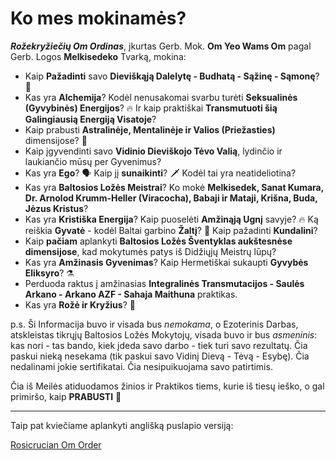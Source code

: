 # Ko mes mokinamės?

***Rožekryžiečių Om Ordinas***, įkurtas Gerb. Mok. **Om Yeo Wams Om** pagal Gerb. Logos **Melkisedeko** Tvarką, mokina:

- Kaip **Pažadinti** savo **Dieviškąją Dalelytę - Budhatą - Sąžinę - Sąmonę**? 🌹
- Kas yra **Alchemija**? Kodėl nenusakomai svarbu turėti **Seksualinės (Gyvybinės) Energijos**? 🔥 Ir kaip praktiškai **Transmutuoti šią Galingiausią Energiją Visatoje**?
- Kaip prabusti **Astralinėje, Mentalinėje ir Valios (Priežasties)** dimensijose? 🌌
- Kaip įgyvendinti savo **Vidinio Dieviškojo Tėvo Valią**, lydinčio ir laukiančio mūsų per Gyvenimus?
- Kas yra **Ego**? 🗣 Kaip jį **sunaikinti**? 🗡 Kodėl tai yra neatideliotina?
- Kas yra **Baltosios Ložės Meistrai**? Ko mokė **Melkisedek, Sanat Kumara, Dr. Arnolod Krumm-Heller (Viracocha), Babaji ir Mataji, Krišna, Buda, Jėzus Kristus**?
- Kas yra **Kristiška Energija**? Kaip puoselėti **Amžinąją Ugnį** savyje? 🔥 Ką reiškia **Gyvatė** - kodėl Baltai garbino **Žaltį**? 🐍 Kaip pažadinti **Kundalini**?
- Kaip **pačiam** aplankyti **Baltosios Ložės Šventyklas aukštesnėse dimensijose**, kad mokytumės patys iš Didžiųjų Meistrų lūpų?
- Kas yra **Amžinasis Gyvenimas**? Kaip Hermetiškai sukaupti **Gyvybės Eliksyro**? ⚗️
- Perduoda raktus į amžinasias **Integralinės Transmutacijos - Saulės Arkano - Arkano AZF - Sahaja Maithuna** praktikas.
- Kas yra **Rožė ir Kryžius**? 🌹

p.s. Ši Informacija buvo ir visada bus _nemokama_, o Ezoterinis Darbas, atskleistas tikrųjų Baltosios Ložės Mokytojų, visada buvo ir bus _asmeninis_: kas nori - tas bando, kiek įdeda savo darbo - tiek turi savo rezultatų. Čia paskui nieką nesekama (tik paskui savo Vidinį Dievą - Tėvą - Esybę). Čia nedalinami jokie sertifikatai. Čia nesipuikuojama savo patirtimis.

Čia iš Meilės atiduodamos žinios ir Praktikos tiems, kurie iš tiesų ieško, o gal primiršo, kaip **PRABUSTI** 🌹 

***

Taip pat kviečiame aplankyti anglišką puslapio versiją:
  
[Rosicrucian Om Order](https://www.rosicrucianomorder.org/)
